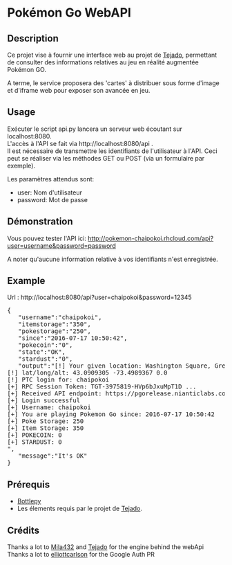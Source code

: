 # Pokémon Go WebAPI

## Description 

Ce projet vise à fournir une interface web au projet de [Tejado](https://github.com/tejado/pokemongo-api-demo), permettant de consulter des informations relatives 
au jeu en réalité augmentée Pokémon GO. 

A terme, le service proposera des 'cartes' à distribuer sous forme d'image et d'iframe web pour exposer son avancée en jeu. 

## Usage 

Exécuter le script api.py lancera un serveur web écoutant sur localhost:8080.  
L'accès à l'API se fait via http://localhost:8080/api .  
Il est nécessaire de transmettre les identifiants de l'utilisateur à l'API. Ceci peut se réaliser via les méthodes GET ou POST (via un formulaire par exemple).  

Les paramètres attendus sont: 

* user: Nom d'utilisateur 
* password: Mot de passe  

## Démonstration 

Vous pouvez tester l'API ici: http://pokemon-chaipokoi.rhcloud.com/api?user=username&password=password  

A noter qu'aucune information relative à vos identifiants n'est enregistrée. 

## Example 

Url : http://localhost:8080/api?user=chaipokoi&password=12345  

<pre>
{
   "username":"chaipokoi",
   "itemstorage":"350",
   "pokestorage":"250",
   "since":"2016-07-17 10:50:42",
   "pokecoin":"0",
   "state":"OK",
   "stardust":"0",
   "output":"[!] Your given location: Washington Square, Greenwich, NY 12834, USA<br>[!] lat/long/alt: 43.0909305 -73.4989367 0.0<br>[!] PTC login for: chaipokoi<br>[+] RPC Session Token: TGT-3975819-HVp6bJxuMpT1D ...<br>[+] Received API endpoint: https://pgorelease.nianticlabs.com/plfe/62/rpc<br>[+] Login successful<br>[+] Username: chaipokoi<br>[+] You are playing Pokemon Go since: 2016-07-17 10:50:42<br>[+] Poke Storage: 250<br>[+] Item Storage: 350<br>[+] POKECOIN: 0<br>[+] STARDUST: 0<br>",
   "message":"It's OK"
}
</pre>

## Prérequis

- [Bottlepy](http://bottlepy.org)
- Les élements requis par le projet de [Tejado](https://github.com/tejado).  

## Crédits 

Thanks a lot to [Mila432](https://github.com/Mila432/Pokemon_Go_API) and [Tejado](https://github.com/tejado) for the engine behind the webApi  
Thanks a lot to [elliottcarlson](https://github.com/elliottcarlson) for the Google Auth PR  
